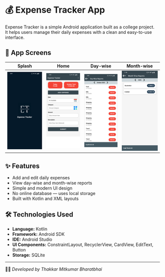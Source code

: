 # 💰 Expense Tracker App

Expense Tracker is a simple Android application built as a college project.  
It helps users manage their daily expenses with a clean and easy-to-use interface.

## 📱 App Screens

| Splash | Home | Day-wise | Month-wise |
|--------|------|-----------|-------------|
| <img src="screenshots/splash.png" width="200"/> | <img src="screenshots/home.png" width="200"/> | <img src="screenshots/daywise.png" width="200"/> | <img src="screenshots/monthwise.png" width="200"/> |


## ✨ Features
- Add and edit daily expenses  
- View day-wise and month-wise reports  
- Simple and modern UI design  
- No online database — uses local storage  
- Built with Kotlin and XML layouts  

## 🛠️ Technologies Used
- **Language:** Kotlin  
- **Framework:** Android SDK  
- **IDE:** Android Studio  
- **UI Components:** ConstraintLayout, RecyclerView, CardView, EditText, Button  
- **Storage:** SQLite
---

👨‍💻 *Developed by Thakkar Mitkumar Bharatbhai*
